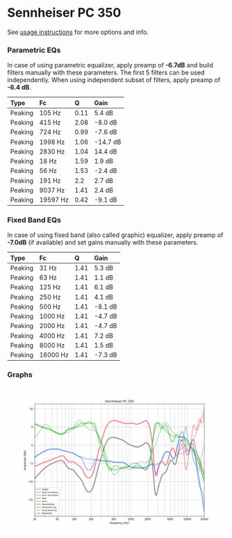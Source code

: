 # Sennheiser PC 350
See [usage instructions](https://github.com/jaakkopasanen/AutoEq#usage) for more options and info.

### Parametric EQs
In case of using parametric equalizer, apply preamp of **-6.7dB** and build filters manually
with these parameters. The first 5 filters can be used independently.
When using independent subset of filters, apply preamp of **-6.4 dB**.

| Type    | Fc       |    Q | Gain     |
|:--------|:---------|:-----|:---------|
| Peaking | 105 Hz   | 0.11 | 5.4 dB   |
| Peaking | 415 Hz   | 2.08 | -8.0 dB  |
| Peaking | 724 Hz   | 0.99 | -7.6 dB  |
| Peaking | 1998 Hz  | 1.06 | -14.7 dB |
| Peaking | 2830 Hz  | 1.04 | 14.4 dB  |
| Peaking | 18 Hz    | 1.59 | 1.9 dB   |
| Peaking | 56 Hz    | 1.53 | -2.4 dB  |
| Peaking | 191 Hz   | 2.2  | 2.7 dB   |
| Peaking | 9037 Hz  | 1.41 | 2.4 dB   |
| Peaking | 19597 Hz | 0.42 | -9.1 dB  |

### Fixed Band EQs
In case of using fixed band (also called graphic) equalizer, apply preamp of **-7.0dB**
(if available) and set gains manually with these parameters.

| Type    | Fc       |    Q | Gain    |
|:--------|:---------|:-----|:--------|
| Peaking | 31 Hz    | 1.41 | 5.3 dB  |
| Peaking | 63 Hz    | 1.41 | 1.1 dB  |
| Peaking | 125 Hz   | 1.41 | 6.1 dB  |
| Peaking | 250 Hz   | 1.41 | 4.1 dB  |
| Peaking | 500 Hz   | 1.41 | -8.1 dB |
| Peaking | 1000 Hz  | 1.41 | -4.7 dB |
| Peaking | 2000 Hz  | 1.41 | -4.7 dB |
| Peaking | 4000 Hz  | 1.41 | 7.2 dB  |
| Peaking | 8000 Hz  | 1.41 | 1.5 dB  |
| Peaking | 16000 Hz | 1.41 | -7.3 dB |

### Graphs
![](./Sennheiser%20PC%20350.png)